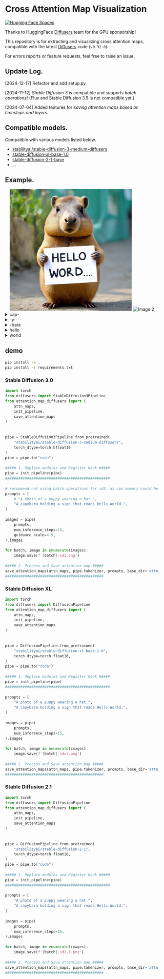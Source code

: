 # Cross Attention Map Visualization

[![Hugging Face Spaces](https://img.shields.io/badge/%F0%9F%A4%97%20Hugging%20Face-Spaces-blue)](https://huggingface.co/spaces/We-Want-GPU/diffusers-cross-attention-map-SDXL-t2i)

Thanks to HuggingFace [Diffusers](https://github.com/huggingface/diffusers) team for the GPU sponsorship!

This repository is for extracting and visualizing cross attention maps, compatible with the latest [Diffusers](https://github.com/huggingface/diffusers) code (`v0.32.0`).

For errors reports or feature requests, feel free to raise an issue.

## Update Log.
[2024-12-17] Refactor and add setup.py

[2024-11-12] _Stable Diffusion 3_ is compatible and supports _batch operations_! (Flux and Stable Diffusion 3.5 is not compatible yet.)

[2024-07-04] Added features for _saving attention maps based on timesteps and layers_.


## Compatible models.
<!-- Compatible with various models, including both UNet/DiT based models listed below. -->
Compatible with various models listed below.
- [stabilityai/stable-diffusion-3-medium-diffusers](https://huggingface.co/stabilityai/stable-diffusion-3-medium-diffusers)
- [stable-diffusion-xl-base-1.0](https://huggingface.co/stabilityai/stable-diffusion-xl-base-1.0)
- [stable-diffusion-2-1-base](https://huggingface.co/stabilityai/stable-diffusion-2-1-base)
- ...

<!-- - [sdxl-turbo](https://huggingface.co/stabilityai/sdxl-turbo) -->
<!-- - [black-forest-labs/FLUX.1-dev](https://huggingface.co/black-forest-labs/FLUX.1-dev) -->


## Example.


<div style="text-align: center;">
    <img src="./assets/sd3.png" alt="Image 1" width="400" height="400">
    <img src="./assets/4--bara>.png" alt="Image 2" width="400" height="400">
</div>



<details>
<summary>cap-</summary>
<div markdown="1">

<div style="text-align: center;">
    <img src="./assets/sd3.png" alt="Image 1" width="400" height="400">
    <img src="./assets/2-<cap-.png" alt="<cap-" width="400" height="400">
</div>

</div>
</details>


<details>
<summary>-y-</summary>
<div markdown="1">

<div style="text-align: center;">
    <img src="./assets/sd3.png" alt="Image 1" width="400" height="400">
    <img src="./assets/3--y-.png" alt="-y-" width="400" height="400">
</div>

</div>
</details>


<details>
<summary>-bara</summary>
<div markdown="1">

<div style="text-align: center;">
    <img src="./assets/sd3.png" alt="Image 1" width="400" height="400">
    <img src="./assets/4--bara>.png" alt="-bara>" width="400" height="400">
</div>

</div>
</details>


<details>
<summary>hello</summary>
<div markdown="1">

<div style="text-align: center;">
    <img src="./assets/sd3.png" alt="Image 1" width="400" height="400">
    <img src="./assets/10-<hello>.png" alt="<hello>" width="400" height="400">
</div>

</div>
</details>


<details>
<summary>world</summary>
<div markdown="1">

<div style="text-align: center;">
    <img src="./assets/sd3.png" alt="Image 1" width="400" height="400">
    <img src="./assets/11-<world>.png" alt="<world>>" width="400" height="400">
</div>

</div>
</details>



## demo
```bash
pip install -e .
pip install -r requirements.txt
```

### Stable Diffusion 3.0
```python
import torch
from diffusers import StableDiffusion3Pipeline
from attention_map_diffusers import (
    attn_maps,
    init_pipeline,
    save_attention_maps
)


pipe = StableDiffusion3Pipeline.from_pretrained(
    "stabilityai/stable-diffusion-3-medium-diffusers",
    torch_dtype=torch.bfloat16
)
pipe = pipe.to("cuda")

##### 1. Replace modules and Register hook #####
pipe = init_pipeline(pipe)
################################################

# recommend not using batch operations for sd3, as cpu memory could be exceeded.
prompts = [
    # "A photo of a puppy wearing a hat.",
    "A capybara holding a sign that reads Hello World.",
]

images = pipe(
    prompts,
    num_inference_steps=15,
    guidance_scale=4.5,
).images

for batch, image in enumerate(images):
    image.save(f'{batch}-sd3.png')

##### 2. Process and Save attention map #####
save_attention_maps(attn_maps, pipe.tokenizer, prompts, base_dir='attn_maps', unconditional=True)
#############################################
```

### Stable Diffusion XL
```python
import torch
from diffusers import DiffusionPipeline
from attention_map_diffusers import (
    attn_maps,
    init_pipeline,
    save_attention_maps
)


pipe = DiffusionPipeline.from_pretrained(
    "stabilityai/stable-diffusion-xl-base-1.0",
    torch_dtype=torch.float16,
)
pipe = pipe.to("cuda")

##### 1. Replace modules and Register hook #####
pipe = init_pipeline(pipe)
################################################

prompts = [
    "A photo of a puppy wearing a hat.",
    "A capybara holding a sign that reads Hello World.",
]

images = pipe(
    prompts,
    num_inference_steps=15,
).images

for batch, image in enumerate(images):
    image.save(f'{batch}-sdxl.png')

##### 2. Process and Save attention map #####
save_attention_maps(attn_maps, pipe.tokenizer, prompts, base_dir='attn_maps', unconditional=True)
#############################################
```

### Stable Diffusion 2.1
```python
import torch
from diffusers import DiffusionPipeline
from attention_map_diffusers import (
    attn_maps,
    init_pipeline,
    save_attention_maps
)


pipe = DiffusionPipeline.from_pretrained(
    "stabilityai/stable-diffusion-2-1",
    torch_dtype=torch.float16,
)
pipe = pipe.to("cuda")

##### 1. Replace modules and Register hook #####
pipe = init_pipeline(pipe)
################################################

prompts = [
    "A photo of a puppy wearing a hat.",
    "A capybara holding a sign that reads Hello World.",
]

images = pipe(
    prompts,
    num_inference_steps=15,
).images

for batch, image in enumerate(images):
    image.save(f'{batch}-sd2-1.png')

##### 2. Process and Save attention map #####
save_attention_maps(attn_maps, pipe.tokenizer, prompts, base_dir='attn_maps', unconditional=True)
#############################################

```